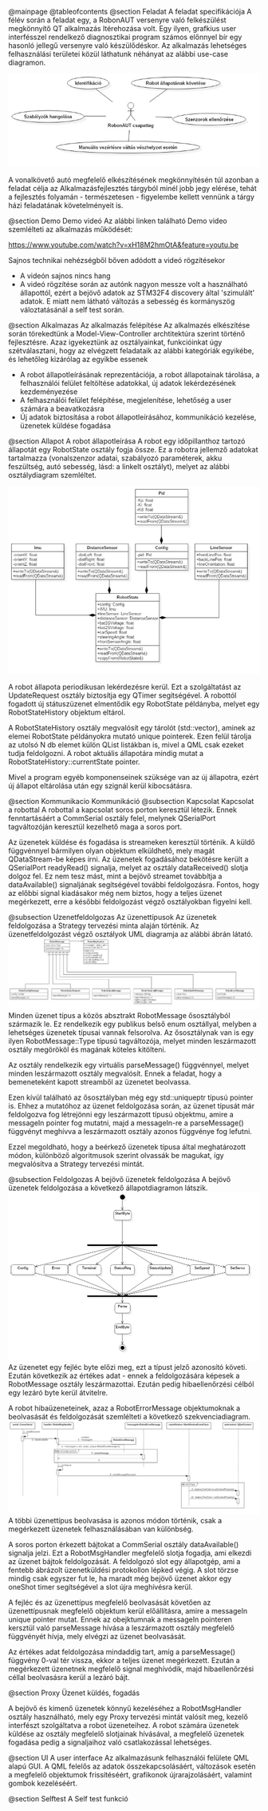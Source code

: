 @mainpage
@tableofcontents
@section Feladat A feladat specifikációja
A félév során a feladat egy, a RobonAUT versenyre való felkészülést megkönnyítő QT alkalmazás ltérehozása volt. Egy ilyen, grafkius user interfésszel rendelkező diagnosztikai program számos előnnyel bír egy hasonló jellegű versenyre való készülődéskor. Az alkalmazás lehetséges felhasználási területei közül láthatunk néhányat az alábbi use-case diagramon.

![](umldiagrams/use_case.jpg)

A vonalkövető autó megfelelő elkészítésének megkönnyítésén túl azonban a feladat célja az Alkalmazásfejlesztés tárgyból minél jobb jegy elérése, tehát a fejlesztés folyamán - természetesen - figyelembe kellett vennünk a tárgy házi feladatának követelményeit is.

@section Demo Demo videó
Az alábbi linken található Demo video szemlélteti az alkalmazás működését:


https://www.youtube.com/watch?v=xH18M2hmOtA&feature=youtu.be


Sajnos technikai nehézségből bőven adódott a videó rögzítésekor
- A videón sajnos nincs hang
- A videó rögzítése során az autónk nagyon messze volt a használható állapottól, ezért a bejövő adatok az STM32F4 discovery által 'szimulált' adatok. E miatt nem látható változás a sebesség és kormányszög váloztatásánál a self test során.

@section Alkalmazas Az alkalmazás felépítése
Az alkalmazés elkészítése során törekedtünk a Model-View-Controller archtitektúra szerint történő fejlesztésre. Azaz igyekeztünk az osztályainkat, funkcióinkat úgy szétválasztani, hogy az elvégzett feladataik az alábbi kategóriák egyikébe, és lehetőleg kizárólag az egyikbe essenek
- A robot állapotleírásának reprezentációja, a robot állapotainak tárolása, a felhasználói felület feltöltése adatokkal, új adatok lekérdezésének kezdeményezése
- A felhasználói felület felépítése, megjelenítése, lehetőség a user számára a beavatkozásra
- Új adatok biztosítása a robot állapotleírásához, kommunikáció kezelése, üzenetek küldése fogadása

@section Allapot A robot állapotleírása
A robot egy időpillanthoz tartozó állapotát egy RobotState osztály fogja össze. Ez a robotra jellemző adatokat tartalmazza (vonalszenzor adatai, szabályozó paraméterek, akku feszültség, autó sebesség, lásd: a linkelt osztályt), melyet az alábbi osztálydiagram szemléltet.

![](umldiagrams/robotstate.jpg)

A robot állapota periodikusan lekérdezésre kerül. Ezt a szolgáltatást az UpdateRequest osztály biztosítja egy QTimer segítségével. A robottól fogadott új státuszüzenet elmentődik egy RobotState példányba, melyet egy RobotStateHistory objektum eltárol.

A RobotStateHistory osztály megvalósít egy tárolót (std::vector), aminek az elemei RobotState példányokra mutató unique pointerek. Ezen felül tárolja az utolsó N db elemet külön QList listákban is, mivel a QML csak ezeket tudja feldolgozni. A robot aktuális állapotára mindig mutat a RobotStateHistory::currentState pointer.

Mivel a program egyéb komponenseinek szüksége van az új állapotra, ezért új állapot eltárolása után egy szignál kerül kibocsátásra.

@section Kommunikacio Kommunikáció
@subsection Kapcsolat Kapcsolat a robottal
A robottal a kapcsolat soros porton keresztül létezik. Ennek fenntartásáért a CommSerial osztály felel, melynek QSerialPort tagváltozóján keresztül kezelhető maga a soros port.

Az üzenetek küldése és fogadása is streameken keresztül történik. A küldő függvénnyel bármilyen olyan objektum elküldhető, mely magát QDataStream-be képes írni. Az üzenetek fogadásához bekötésre került a QSerialPort readyRead() signalja, melyet az osztály dataReceived() slotja dolgoz fel. Ez nem tesz mást, mint a bejövő streamet továbbítja a dataAvailable() signaljának segítségével további feldolgozásra. Fontos, hogy az előbbi signal kiadásakor még nem biztos, hogy a teljes üzenet megérkezett, erre a későbbi feldolgozást végző osztályokban figyelni kell.

@subsection Uzenetfeldolgozas Az üzenettípusok
Az üzenetek feldolgozása a Strategy tervezési minta alaján történik. Az üzenetfeldolgozást végző osztályok UML diagramja az alábbi ábrán látató.
![](umldiagrams/RobotMessage.jpg)
Minden üzenet típus a közös absztrakt RobotMessage ősosztályból származik le. Ez rendelkezik egy publikus belső enum osztállyal, melyben a lehetséges üzenetek típusai vannak felsorolva. Az ősosztálynak van is egy ilyen RobotMessage::Type típusú tagváltozója, melyet minden leszármazott osztály megörököl és magának köteles kitölteni.

Az osztály rendelkezik egy virtuális parseMessage() függvénnyel, melyet minden leszármazott osztály megvalósít. Ennek a feladat, hogy a bemeneteként kapott streamből az üzenetet beolvassa.

Ezen kívül található az ősosztályban még egy std::uniqueptr<RobotMessage> típusú pointer is. Ehhez a mutatóhoz az üzenet feldolgozása során, az üzenet típusát már feldolgozva fog létrejönni egy leszármazott típusú objektmu, amire a messageIn pointer fog mutatni, majd a messageIn-re a parseMessage() függvényt meghívva a leszármazott osztály azonos függvénye fog lefutni.

Ezzel megoldható, hogy a beérkező üzenetek típusa által meghatározott módon, különböző algoritmusok szerint olvassák be magukat, így megvalósítva a Strategy tervezési mintát.  

@subsection Feldolgozas A bejövő üzenetek feldolgozása
A bejövő üzenetek feldolgozása a következő állapotdiagramon látszik.
![](umldiagrams/protocol.jpg)
Az üzenetet egy fejléc byte előzi meg, ezt a típust jelző azonosító követi. Ezután következik az értékes adat - ennek a feldolgozására képesek a RobotMessage osztály leszármazottai. Ezután pedig hibaellenőrzési célból egy lezáró byte kerül átvitelre.

A robot hibaüzeneteinek, azaz a RobotErrorMessage objektumoknak a beolvasását és feldolgozását szemlélteti a következő szekvenciadiagram.
![](umldiagrams/SequenceDiagramErrorParse.jpg)
A többi üzenettípus beolvasása is azonos módon történik, csak a megérkezett üzenetek felhasználásában van különbség.

A soros porton érkezett bájtokat a CommSerial osztály dataAvailable() signalja jelzi. Ezt a RobotMsgHandler megfelelő slotja fogadja, ami elkezdi az üzenet bájtok feldolgozását. A feldolgozó slot egy állapotgép, ami a fentebb ábrázolt üzenetküldési protokollon lépked végig. A slot törzse mindig csak egyszer fut le, ha maradt még bejövő üzenet akkor egy oneShot timer segítségével a slot újra meghívésra kerül.

A fejléc és az üzenettípus megfelelő beolvasását követően az üzenettípusnak megfelelő objektum kerül előállításra, amire a messageIn unique pointer mutat. Ennek az obejktumnak a messageIn pointeren kersztül való parseMessage hívása a leszármazott osztály megfelelő függvényét hívja, mely elvégzi az üzenet beolvasását.

Az értékes adat feldolgozása mindaddig tart, amíg a parseMessage() függvény 0-val tér vissza, ekkor a teljes üzenet megérkezett. Ezután  a megérkezett üzenetnek megfelelő signal meghívódik, majd hibaellenőrzési céllal beolvasásra kerül a lezáró bájt.

@section Proxy Üzenet küldés, fogadás

A bejövő és kimenő üzenetek könnyű kezeléséhez a RobotMsgHandler osztály használható, mely egy Proxy tervezési mintát valósít meg, kezelő interfészt szolgáltatva a robot üzeneteihez. A robot számára üzenetek küldése az osztály megfelelő slotjainak hívásával, a megfelelő üzenetek fogadása pedig a signaljaihoz való csatlakozással lehetséges.

@section UI A user interface
Az alkalmazásunk felhasználói felülete QML alapú GUI. A QML felelős az adatok összekapcsolásáért, változások esetén a megfelelő objektumok frissítéséért, grafikonok
újrarajzolásáért, valamint gombok kezeléséért.

@section Selftest A Self test funkció
